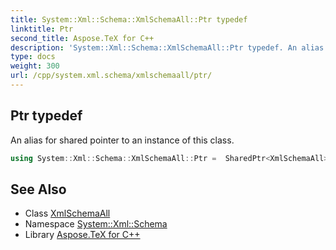 ```yaml
---
title: System::Xml::Schema::XmlSchemaAll::Ptr typedef
linktitle: Ptr
second_title: Aspose.TeX for C++
description: 'System::Xml::Schema::XmlSchemaAll::Ptr typedef. An alias for shared pointer to an instance of this class in C++.'
type: docs
weight: 300
url: /cpp/system.xml.schema/xmlschemaall/ptr/
---
```

## Ptr typedef


An alias for shared pointer to an instance of this class.

```cpp
using System::Xml::Schema::XmlSchemaAll::Ptr =  SharedPtr<XmlSchemaAll>
```

## See Also

* Class [XmlSchemaAll](../)
* Namespace [System::Xml::Schema](../../)
* Library [Aspose.TeX for C++](../../../)
